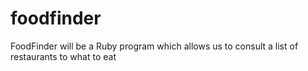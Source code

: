 # foodfinder
FoodFinder will be a Ruby program which allows us to consult a list of restaurants to what to eat
